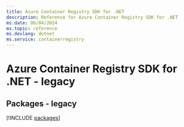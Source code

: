 ```yaml
---
title: Azure Container Registry SDK for .NET
description: Reference for Azure Container Registry SDK for .NET
ms.date: 06/04/2024
ms.topic: reference
ms.devlang: dotnet
ms.service: containerregistry
---
```

# Azure Container Registry SDK for .NET - legacy
## Packages - legacy
[!INCLUDE [packages](container-registry-index.md)]